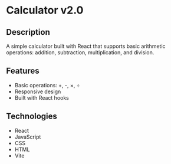 # Calculator v2.0

## Description
A simple calculator built with React that supports basic arithmetic operations: addition, subtraction, multiplication, and division.

## Features
- Basic operations: +, -, ×, ÷
- Responsive design
- Built with React hooks

## Technologies
- React
- JavaScript
- CSS
- HTML
- Vite
